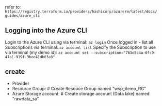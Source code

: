 refer to: `https://registry.terraform.io/providers/hashicorp/azurerm/latest/docs/guides/azure_cli`

## Logging into the Azure CLI
Login to the Azure CLI using via terminal: `az login`
Once logged in - list all Subscriptions via terminal: `az account list`
Specify the Subscription to use via terminal (my demo id): `az account set --subscription="763c5c4a-0fc9-47a1-919f-3bee41db03a0"`

## create 
- Provider
- Resource Group: # Create Resouce Group named "wsp_demo_RG"
- Azure Storage account: # Create storage account (Data lake) named "rawdata_sa"



